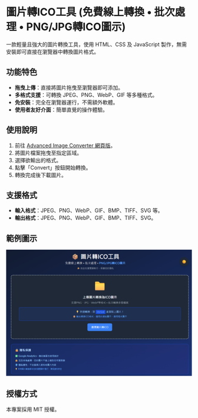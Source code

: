 # 圖片轉ICO工具 (免費線上轉換 • 批次處理 • PNG/JPG轉ICO圖示)

一款輕量且強大的圖片轉換工具，使用 HTML、CSS 及 JavaScript 製作，無需安裝即可直接在瀏覽器中轉換圖片格式。

## 功能特色

- **拖曳上傳**：直接將圖片拖曳至瀏覽器即可添加。
- **多格式支援**：可轉換 JPEG、PNG、WebP、GIF 等多種格式。
- **免安裝**：完全在瀏覽器運行，不需額外軟體。
- **使用者友好介面**：簡單直覺的操作體驗。

## 使用說明

1. 前往 [Advanced Image Converter 網頁版](https://sid-1996.github.io/Advanced-Image-Converter/)。
2. 將圖片檔案拖曳至指定區域。
3. 選擇欲輸出的格式。
4. 點擊「Convert」按鈕開始轉換。
5. 轉換完成後下載圖片。

## 支援格式

- **輸入格式**：JPEG、PNG、WebP、GIF、BMP、TIFF、SVG 等。
- **輸出格式**：JPEG、PNG、WebP、GIF、BMP、TIFF、SVG。

## 範例圖示

![示意圖](images.png)

## 授權方式

本專案採用 MIT 授權。
